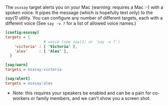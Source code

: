 The `osxsay` target alerts you on your Mac (warning: requires a Mac :-) with a spoken voice. It pipes the message (which is hopefully text only) to the _say(1)_ utility. You can configure any number of different targets, each with a different voice (See `say -v ?` for a list of allowed voice names.)

```ini
[config:osxsay]
targets = {
                 # voice (see say(1) or `say -v ?`)
    'victoria' : [ 'Victoria' ],
    'alex'     : [ 'Alex' ],
  }
```

```ini
[say/warn]
targets = osxsay:victoria
```

```ini
[say/alert]
targets = osxsay:alex
```

* Note: this requires your speakers be enabled and can be a pain for co-workers or family members, and we can't show you a screen shot.